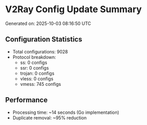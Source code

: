 # V2Ray Config Update Summary
Generated on: 2025-10-03 08:16:50 UTC

## Configuration Statistics
- Total configurations: 9028
- Protocol breakdown:
  - ss: 0 configs
  - ssr: 0 configs
  - trojan: 0 configs
  - vless: 0 configs
  - vmess: 745 configs

## Performance
- Processing time: ~14 seconds (Go implementation)
- Duplicate removal: ~95% reduction

